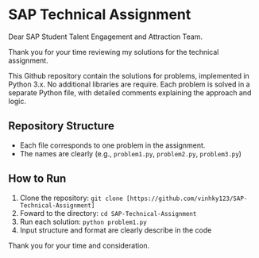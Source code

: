# SAP Technical Assignment

Dear SAP Student Talent Engagement and Attraction Team.

Thank you for your time reviewing my solutions for the technical assignment.

This Github repository contain the solutions for problems, implemented in Python 3.x. No additional libraries are require. Each problem is solved in a separate Python file, with detailed comments explaining the approach and logic.

## Repository Structure

- Each file corresponds to one problem in the assignment.
- The names are clearly (e.g., `problem1.py`, `problem2.py`, `problem3.py`)

## How to Run

1. Clone the repository: `git clone [https://github.com/vinhky123/SAP-Technical-Assignment]`
2. Foward to the directory: `cd SAP-Technical-Assignment`
3. Run each solution: `python problem1.py`
4. Input structure and format are clearly describe in the code

Thank you for your time and consideration.
